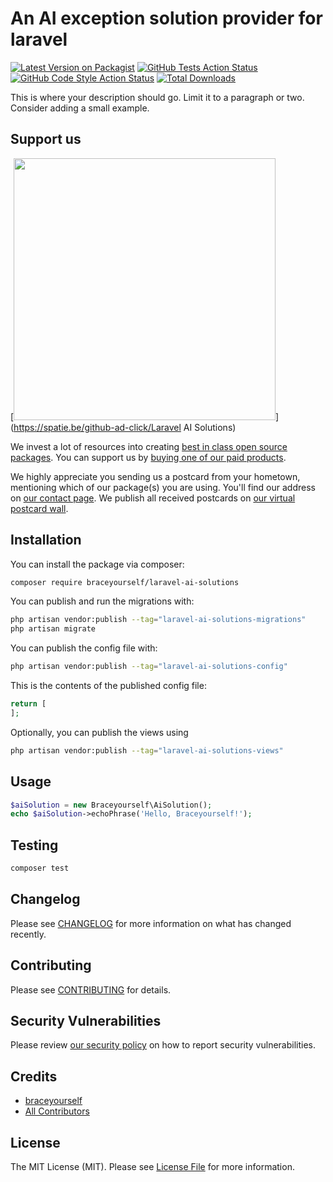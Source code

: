 # An AI exception solution provider for laravel

[![Latest Version on Packagist](https://img.shields.io/packagist/v/braceyourself/laravel-ai-solutions.svg?style=flat-square)](https://packagist.org/packages/braceyourself/laravel-ai-solutions)
[![GitHub Tests Action Status](https://img.shields.io/github/actions/workflow/status/braceyourself/laravel-ai-solutions/run-tests.yml?branch=main&label=tests&style=flat-square)](https://github.com/braceyourself/laravel-ai-solutions/actions?query=workflow%3Arun-tests+branch%3Amain)
[![GitHub Code Style Action Status](https://img.shields.io/github/actions/workflow/status/braceyourself/laravel-ai-solutions/fix-php-code-style-issues.yml?branch=main&label=code%20style&style=flat-square)](https://github.com/braceyourself/laravel-ai-solutions/actions?query=workflow%3A"Fix+PHP+code+style+issues"+branch%3Amain)
[![Total Downloads](https://img.shields.io/packagist/dt/braceyourself/laravel-ai-solutions.svg?style=flat-square)](https://packagist.org/packages/braceyourself/laravel-ai-solutions)

This is where your description should go. Limit it to a paragraph or two. Consider adding a small example.

## Support us

[<img src="https://github-ads.s3.eu-central-1.amazonaws.com/Laravel AI Solutions.jpg?t=1" width="419px" />](https://spatie.be/github-ad-click/Laravel AI Solutions)

We invest a lot of resources into creating [best in class open source packages](https://spatie.be/open-source). You can support us by [buying one of our paid products](https://spatie.be/open-source/support-us).

We highly appreciate you sending us a postcard from your hometown, mentioning which of our package(s) you are using. You'll find our address on [our contact page](https://spatie.be/about-us). We publish all received postcards on [our virtual postcard wall](https://spatie.be/open-source/postcards).

## Installation

You can install the package via composer:

```bash
composer require braceyourself/laravel-ai-solutions
```

You can publish and run the migrations with:

```bash
php artisan vendor:publish --tag="laravel-ai-solutions-migrations"
php artisan migrate
```

You can publish the config file with:

```bash
php artisan vendor:publish --tag="laravel-ai-solutions-config"
```

This is the contents of the published config file:

```php
return [
];
```

Optionally, you can publish the views using

```bash
php artisan vendor:publish --tag="laravel-ai-solutions-views"
```

## Usage

```php
$aiSolution = new Braceyourself\AiSolution();
echo $aiSolution->echoPhrase('Hello, Braceyourself!');
```

## Testing

```bash
composer test
```

## Changelog

Please see [CHANGELOG](CHANGELOG.md) for more information on what has changed recently.

## Contributing

Please see [CONTRIBUTING](CONTRIBUTING.md) for details.

## Security Vulnerabilities

Please review [our security policy](../../security/policy) on how to report security vulnerabilities.

## Credits

- [braceyourself](https://github.com/braceyourself)
- [All Contributors](../../contributors)

## License

The MIT License (MIT). Please see [License File](LICENSE.md) for more information.
